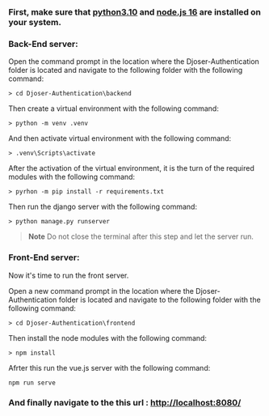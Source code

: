 ### First, make sure that [python3.10](https://www.python.org/) and [node.js 16](https://nodejs.org/en/) are installed on your system.

### Back-End server:

Open the command prompt in the location where the Djoser-Authentication folder is located and navigate to the following folder with the following command: 

```
> cd Djoser-Authentication\backend 
```

Then create a virtual environment with the following command:

```
> python -m venv .venv
```
And then activate virtual environment with the following command:

```
> .venv\Scripts\activate
```
After the activation of the virtual environment, it is the turn of the required modules with the following command:
```
> pyrhon -m pip install -r requirements.txt
```
Then run the django server with the following command:
```
> python manage.py runserver
```
> **Note**
> Do not close the terminal after this step and let the server run.

### Front-End server:
Now it's time to run the front server.

Open a new command prompt in the location where the Djoser-Authentication folder is located and navigate to the following folder with the following command:

```
> cd Djoser-Authentication\frontend 
```

Then install the node modules with the following command:

```
> npm install
```

Afrter this run the vue.js server with the following command:

```
npm run serve
```
### And finally navigate to the this url : [http://localhost:8080/](http://localhost:8080/)
